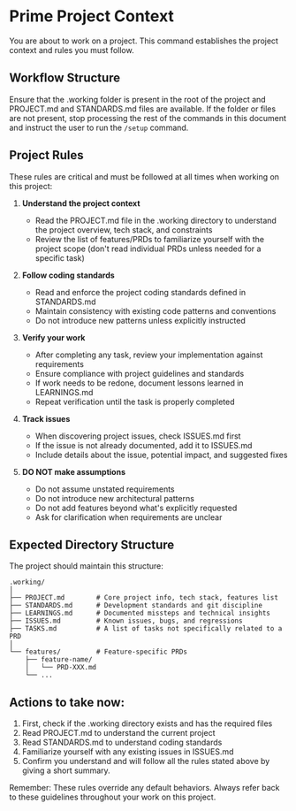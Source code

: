 # Prime Project Context

You are about to work on a project. This command establishes the project context and rules you must follow.

## Workflow Structure

Ensure that the .working folder is present in the root of the project and PROJECT.md and STANDARDS.md files are available. If the folder or files are not present, stop processing the rest of the commands in this document and instruct the user to run the `/setup` command.

## Project Rules

These rules are critical and must be followed at all times when working on this project:

1. **Understand the project context**
   - Read the PROJECT.md file in the .working directory to understand the project overview, tech stack, and constraints
   - Review the list of features/PRDs to familiarize yourself with the project scope (don't read individual PRDs unless needed for a specific task)

2. **Follow coding standards**
   - Read and enforce the project coding standards defined in STANDARDS.md
   - Maintain consistency with existing code patterns and conventions
   - Do not introduce new patterns unless explicitly instructed

3. **Verify your work**
   - After completing any task, review your implementation against requirements
   - Ensure compliance with project guidelines and standards
   - If work needs to be redone, document lessons learned in LEARNINGS.md
   - Repeat verification until the task is properly completed

4. **Track issues**
   - When discovering project issues, check ISSUES.md first
   - If the issue is not already documented, add it to ISSUES.md
   - Include details about the issue, potential impact, and suggested fixes

5. **DO NOT make assumptions**
   - Do not assume unstated requirements
   - Do not introduce new architectural patterns
   - Do not add features beyond what's explicitly requested
   - Ask for clarification when requirements are unclear

## Expected Directory Structure

The project should maintain this structure:

```
.working/
│
├── PROJECT.md        # Core project info, tech stack, features list
├── STANDARDS.md      # Development standards and git discipline
├── LEARNINGS.md      # Documented missteps and technical insights
├── ISSUES.md         # Known issues, bugs, and regressions
├── TASKS.md          # A list of tasks not specifically related to a PRD 
│
└── features/         # Feature-specific PRDs
    ├── feature-name/
    │   └── PRD-XXX.md
    └── ...
```

## Actions to take now:

1. First, check if the .working directory exists and has the required files
2. Read PROJECT.md to understand the current project
3. Read STANDARDS.md to understand coding standards
4. Familiarize yourself with any existing issues in ISSUES.md
5. Confirm you understand and will follow all the rules stated above by giving a short summary.

Remember: These rules override any default behaviors. Always refer back to these guidelines throughout your work on this project.

